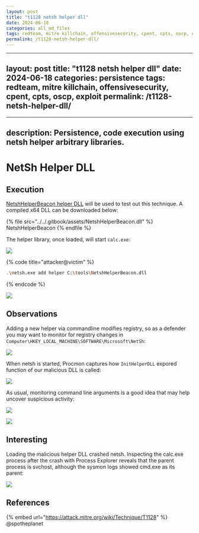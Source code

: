 ```yaml
---
layout: post
title: "t1128 netsh helper dll"
date: 2024-06-18
categories: all_md_files
tags: redteam, mitre killchain, offensivesecurity, cpent, cpts, oscp, exploit
permalink: /t1128-netsh-helper-dll/
---
```


---
layout: post
title: "t1128 netsh helper dll"
date: 2024-06-18
categories: persistence
tags: redteam, mitre killchain, offensivesecurity, cpent, cpts, oscp, exploit
permalink: /t1128-netsh-helper-dll/
---

---
description: Persistence, code execution using netsh helper arbitrary libraries.
---

# NetSh Helper DLL

## Execution

[NetshHelperBeacon helper DLL](https://github.com/outflanknl/NetshHelperBeacon) will be used to test out this technique. A compiled x64 DLL can be downloaded below:

{% file src="../../.gitbook/assets/NetshHelperBeacon.dll" %}
NetshHelperBeacon
{% endfile %}

The helper library, once loaded, will start `calc.exe`:

![](<../../.gitbook/assets/netsh-code (1).png>)

{% code title="attacker@victim" %}
```bash
.\netsh.exe add helper C:\tools\NetshHelperBeacon.dll
```
{% endcode %}

![](../../.gitbook/assets/netsh-calc.png)

## Observations

Adding a new helper via commandline modifies registry, so as a defender you may want to monitor for registry changes in `Computer\HKEY_LOCAL_MACHINE\SOFTWARE\Microsoft\NetSh`:

![](../../.gitbook/assets/netsh-registry.png)

When netsh is started, Procmon captures how `InitHelperDLL` expored function of our malicious DLL is called:

![](../../.gitbook/assets/netsh-procmon.png)

As usual, monitoring command line arguments is a good idea that may help uncover suspicious activity:

![](../../.gitbook/assets/netsh-logs1.png)

![](../../.gitbook/assets/netsh-logs2.png)

## Interesting

Loading the malicious helper DLL crashed netsh. Inspecting the calc.exe process after the crash with Process Explorer reveals that the parent process is svchost, although the sysmon logs showed cmd.exe as its parent:

![](../../.gitbook/assets/netsh-ancestry.png)

## References

{% embed url="https://attack.mitre.org/wiki/Technique/T1128" %}
@spotheplanet
